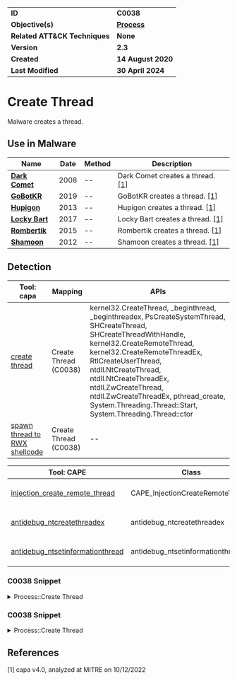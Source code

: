 <table>
<tr>
<td><b>ID</b></td>
<td><b>C0038</b></td>
</tr>
<tr>
<td><b>Objective(s)</b></td>
<td><b><a href="../process">Process</a></b></td>
</tr>
<tr>
<td><b>Related ATT&CK Techniques</b></td>
<td><b>None</b></td>
</tr>
<tr>
<td><b>Version</b></td>
<td><b>2.3</b></td>
</tr>
<tr>
<td><b>Created</b></td>
<td><b>14 August 2020</b></td>
</tr>
<tr>
<td><b>Last Modified</b></td>
<td><b>30 April 2024</b></td>
</tr>
</table>


# Create Thread

Malware creates a thread.

## Use in Malware

|Name|Date|Method|Description|
|---|---|---|---|
|[**Dark Comet**](../../xample-malware/dark-comet.md)|2008|--|Dark Comet creates a thread. [[1]](#1)|
|[**GoBotKR**](../../xample-malware/gobotkr.md)|2019|--|GoBotKR creates a thread. [[1]](#1)|
|[**Hupigon**](../../xample-malware/hupigon.md)|2013|--|Hupigon creates a thread. [[1]](#1)|
|[**Locky Bart**](../../xample-malware/locky-bart.md)|2017|--|Locky Bart creates a thread. [[1]](#1)|
|[**Rombertik**](../../xample-malware/rombertik.md)|2015|--|Rombertik creates a thread. [[1]](#1)|
|[**Shamoon**](../../xample-malware/shamoon.md)|2012|--|Shamoon creates a thread. [[1]](#1)|

## Detection

|Tool: capa|Mapping|APIs|
|---|---|---|
|[create thread](https://github.com/mandiant/capa-rules/blob/master/host-interaction/thread/create/create-thread.yml)|Create Thread (C0038)|kernel32.CreateThread, _beginthread, _beginthreadex, PsCreateSystemThread, SHCreateThread, SHCreateThreadWithHandle, kernel32.CreateRemoteThread, kernel32.CreateRemoteThreadEx, RtlCreateUserThread, ntdll.NtCreateThread, ntdll.NtCreateThreadEx, ntdll.ZwCreateThread, ntdll.ZwCreateThreadEx, pthread_create, System.Threading.Thread::Start, System.Threading.Thread::ctor|
|[spawn thread to RWX shellcode](https://github.com/mandiant/capa-rules/blob/master/load-code/shellcode/spawn-thread-to-rwx-shellcode.yml)|Create Thread (C0038)|--|

|Tool: CAPE|Class|Mapping|APIs|
|---|---|---|---|
|[injection_create_remote_thread](https://github.com/kevoreilly/CAPEv2/blob/master/modules/signatures/CAPE.py)|CAPE_InjectionCreateRemoteThread|Create Thread (C0038)|--|
|[antidebug_ntcreatethreadex](https://github.com/CAPESandbox/community/tree/master/modules/signatures/windows/antidebug_ntcreatethreadex.py)|antidebug_ntcreatethreadex|Create Thread (C0038)|NtCreateThreadEx|
|[antidebug_ntsetinformationthread](https://github.com/CAPESandbox/community/tree/master/modules/signatures/windows/antidebug_ntsetinformationthread.py)|antidebug_ntsetinformationthread|Create Thread (C0038)|NtSetInformationThread|

### C0038 Snippet
<details>
<summary> Process::Create Thread </summary>
SHA256: 465d3aac3ca4daa9ad4de04fcb999f358396efd7abceed9701c9c28c23c126db
Location: 0x404915
<pre>
mov     param_2, dword ptr [ebp + param_4]
push    param_2 ; Pointer to location where thread handler will be returned
mov     param_2, dword ptr [ebp + param_5]
push    param_2 ; Flags controlling thread creation
push    param_1 ; Pointer to variable to be passed to thread
mov     param_1, FUN_004048b8
push    param_1 ; Pointer to function where thread will begin execution
push    esi     ; Size of stack for new thread
push    ebx     ; Pointer to security attributes for thread.  If null, the handle to the thread cannot be inherited
call    KERNEL32.DLL::CreateThread ; Call to thread creation API
</pre>
</details>


### C0038 Snippet
<details>
<summary> Process::Create Thread </summary>
SHA256: 465d3aac3ca4daa9ad4de04fcb999f358396efd7abceed9701c9c28c23c126db
Location: 0x404915
<pre>
mov     param_2, dword ptr [ebp + param_4]
push    param_2 ; Pointer to location where thread handler will be returned
mov     param_2, dword ptr [ebp + param_5]
push    param_2 ; Flags controlling thread creation
push    param_1 ; Pointer to variable to be passed to thread
mov     param_1, FUN_004048b8
push    param_1 ; Pointer to function where thread will begin execution
push    esi     ; Size of stack for new thread
push    ebx     ; Pointer to security attributes for thread.  If null, the handle to the thread cannot be inherited
call    KERNEL32.DLL::CreateThread ; Call to thread creation API
</pre>
</details>


## References

<a name="1">[1]</a> capa v4.0, analyzed at MITRE on 10/12/2022

